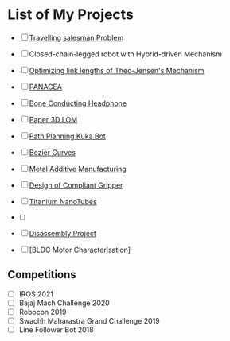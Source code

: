 # List of My Projects

- [ ] [Travelling salesman Problem]()
- [ ] Closed-chain-legged robot with Hybrid-driven Mechanism
- [ ] [Optimizing link lengths of Theo-Jensen's Mechanism]()
- [ ] [PANACEA]()
- [ ] [Bone Conducting Headphone]()
- [ ] [Paper 3D LOM]()
- [ ] [Path Planning Kuka Bot]()
- [ ] [Bezier Curves]()
- [ ] [Metal Additive Manufacturing](https://docs.google.com/presentation/d/19KLw-CRvMaCQPSGXqd44P0TIlssJ90v2_gtvdTW02Ng/edit#slide=id.p)
- [ ] [Design of Compliant Gripper]()
- [ ] [Titanium NanoTubes]()
- [ ] 
- [ ] [Disassembly Project](https://docs.google.com/presentation/d/1x9--k5ceChA7rfNUJ0Ouza83KQWaTfdecITDHePwBLI/edit#slide=id.g452cec4887_2_1)
- [ ] [BLDC Motor Characterisation] 



## Competitions

- [ ] IROS 2021
- [ ] Bajaj Mach Challenge 2020
- [ ] Robocon 2019
- [ ] Swachh Maharastra Grand Challenge 2019
- [ ] Line Follower Bot 2018
